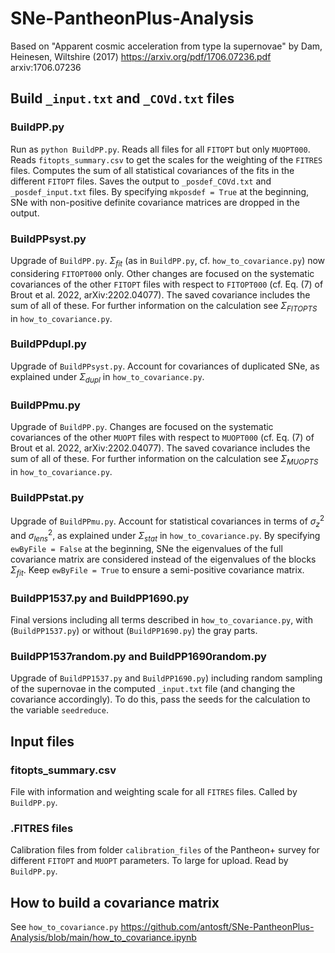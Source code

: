 # SNe-PantheonPlus-Analysis

Based on "Apparent cosmic acceleration from type Ia supernovae" by Dam, Heinesen, Wiltshire (2017) https://arxiv.org/pdf/1706.07236.pdf arxiv:1706.07236 

## Build `_input.txt` and `_COVd.txt` files



### BuildPP.py

Run as `python BuildPP.py`. Reads all files for all `FITOPT` but only `MUOPT000`. Reads `fitopts_summary.csv` to get the scales for the weighting of the `FITRES` files. Computes the sum of all statistical covariances of the fits in the different `FITOPT` files. Saves the output to `_posdef_COVd.txt` and `_posdef_input.txt` files. By specifying `mkposdef = True` at the beginning, SNe with non-positive definite covariance matrices are dropped in the output. 

### BuildPPsyst.py

Upgrade of `BuildPP.py`. $\Sigma_{fit}$ (as in `BuildPP.py`, cf. `how_to_covariance.py`) now considering `FITOPT000` only. Other changes are focused on the systematic covariances of the other `FITOPT` files with respect to `FITOPT000` (cf. Eq. (7) of Brout et al. 2022, arXiv:2202.04077). The saved covariance includes the sum of all of these. For further information on the calculation see $\Sigma_{FITOPTS}$ in `how_to_covariance.py`.

### BuildPPdupl.py

Upgrade of `BuildPPsyst.py`. Account for covariances of duplicated SNe, as explained under $\Sigma_{dupl}$ in `how_to_covariance.py`.

### BuildPPmu.py

Upgrade of `BuildPP.py`. Changes are focused on the systematic covariances of the other `MUOPT` files with respect to `MUOPT000` (cf. Eq. (7) of Brout et al. 2022, arXiv:2202.04077). The saved covariance includes the sum of all of these. For further information on the calculation see $\Sigma_{MUOPTS}$ in `how_to_covariance.py`.

### BuildPPstat.py

Upgrade of `BuildPPmu.py`. Account for statistical covariances in terms of $\sigma_z^2$ and $\sigma_{lens}^2$, as explained under $\Sigma_{stat}$ in `how_to_covariance.py`. By specifying `ewByFile = False` at the beginning, SNe the eigenvalues of the full covariance matrix are considered instead of the eigenvalues of the blocks $\Sigma_{fit}$. Keep `ewByFile = True` to ensure a semi-positive covariance matrix.

### BuildPP1537.py and BuildPP1690.py

Final versions including all terms described in `how_to_covariance.py`, with (`BuildPP1537.py`) or without (`BuildPP1690.py`) the gray parts.

### BuildPP1537random.py and BuildPP1690random.py

Upgrade of `BuildPP1537.py` and `BuildPP1690.py`) including random sampling of the supernovae in the computed `_input.txt` file (and changing the covariance accordingly). To do this, pass the seeds for the calculation to the variable `seedreduce`.

## Input files 

### fitopts_summary.csv

File with information and weighting scale for all `FITRES` files. Called by `BuildPP.py`.

### .FITRES files

Calibration files from folder `calibration_files` of the Pantheon+ survey for different `FITOPT` and `MUOPT` parameters. To large for upload. Read by `BuildPP.py`.

## How to build a covariance matrix

See `how_to_covariance.py` https://github.com/antosft/SNe-PantheonPlus-Analysis/blob/main/how_to_covariance.ipynb
